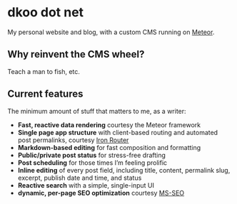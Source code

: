 # dkoo dot net

My personal website and blog, with a custom CMS running on [Meteor](https://www.meteor.com).

## Why reinvent the CMS wheel?

Teach a man to fish, etc.

## Current features

The minimum amount of stuff that matters to me, as a writer:

* **Fast, reactive data rendering** courtesy the Meteor framework
* **Single page app structure** with client-based routing and automated post permalinks, courtesy [Iron Router](https://github.com/iron-meteor/iron-router)
* **Markdown-based editing** for fast composition and formatting
* **Public/private post status** for stress-free drafting
* **Post scheduling** for those times I’m feeling prolific
* **Inline editing** of every post field, including title, content, permalink slug, excerpt, publish date and time, and status
* **Reactive search** with a simple, single-input UI
* **dynamic, per-page SEO optimization** courtesy [MS-SEO](https://github.com/DerMambo/ms-seo)